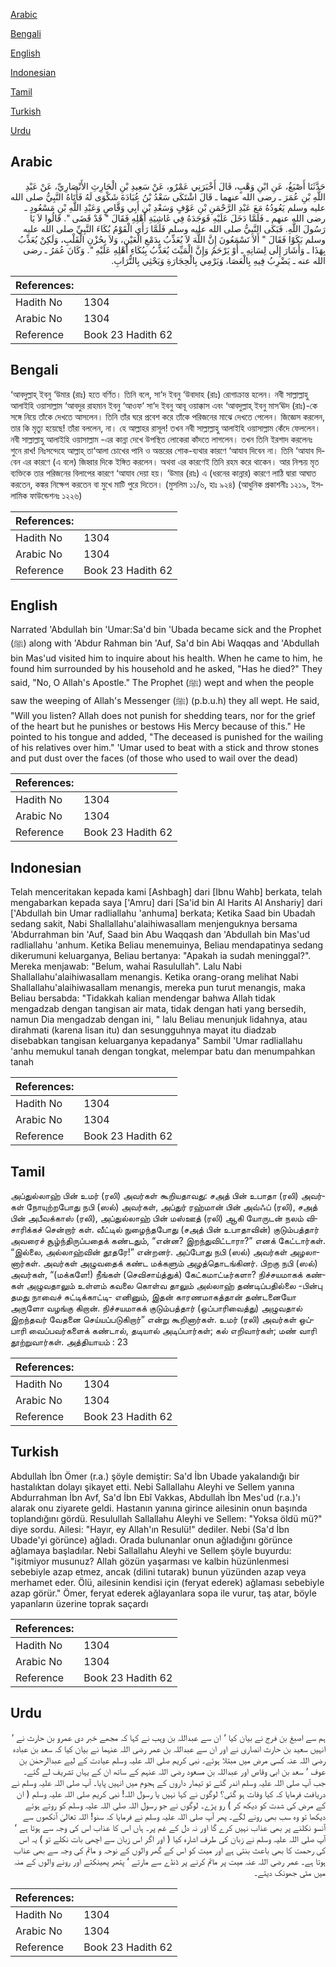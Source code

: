[Arabic](#arabic)

[Bengali](#bengali)

[English](#english)

[Indonesian](#indonesian)

[Tamil](#tamil)

[Turkish](#turkish)

[Urdu](#urdu)

## Arabic


<div dir="rtl" lang="ar" style={{fontSize:'larger',backgroundColor:'#f8f9fa',padding:20}}>
حَدَّثَنَا أَصْبَغُ، عَنِ ابْنِ وَهْبٍ، قَالَ أَخْبَرَنِي عَمْرٌو، عَنْ سَعِيدِ بْنِ الْحَارِثِ الأَنْصَارِيِّ، عَنْ عَبْدِ اللَّهِ بْنِ عُمَرَ ـ رضى الله عنهما ـ قَالَ اشْتَكَى سَعْدُ بْنُ عُبَادَةَ شَكْوَى لَهُ فَأَتَاهُ النَّبِيُّ صلى الله عليه وسلم يَعُودُهُ مَعَ عَبْدِ الرَّحْمَنِ بْنِ عَوْفٍ وَسَعْدِ بْنِ أَبِي وَقَّاصٍ وَعَبْدِ اللَّهِ بْنِ مَسْعُودٍ ـ رضى الله عنهم ـ فَلَمَّا دَخَلَ عَلَيْهِ فَوَجَدَهُ فِي غَاشِيَةِ أَهْلِهِ فَقَالَ ‏"‏ قَدْ قَضَى ‏"‏‏.‏ قَالُوا لاَ يَا رَسُولَ اللَّهِ‏.‏ فَبَكَى النَّبِيُّ صلى الله عليه وسلم فَلَمَّا رَأَى الْقَوْمُ بُكَاءَ النَّبِيِّ صلى الله عليه وسلم بَكَوْا فَقَالَ ‏"‏ أَلاَ تَسْمَعُونَ إِنَّ اللَّهَ لاَ يُعَذِّبُ بِدَمْعِ الْعَيْنِ، وَلاَ بِحُزْنِ الْقَلْبِ، وَلَكِنْ يُعَذِّبُ بِهَذَا ـ وَأَشَارَ إِلَى لِسَانِهِ ـ أَوْ يَرْحَمُ وَإِنَّ الْمَيِّتَ يُعَذَّبُ بِبُكَاءِ أَهْلِهِ عَلَيْهِ ‏"‏‏.‏ وَكَانَ عُمَرُ ـ رضى الله عنه ـ يَضْرِبُ فِيهِ بِالْعَصَا، وَيَرْمِي بِالْحِجَارَةِ وَيَحْثِي بِالتُّرَابِ‏.‏
</div>
<div style={{backgroundColor:'#f8f9fa',padding:20, marginBottom: 10}}><table> <thead> <tr> <th>References:</th> <th></th> </tr> </thead> <tbody><tr><td>Hadith No</td><td>1304</td></tr><tr><td>Arabic No</td><td>1304</td></tr><tr><td>Reference</td><td>Book 23 Hadith 62</td></tr></tbody></table></div>

## Bengali


<div dir="ltr" lang="bn" style={{fontSize:'larger',backgroundColor:'#f8f9fa',padding:20}}>
‘আবদুল্লাহ্ ইবনু ‘উমার (রাঃ) হতে বর্ণিত। তিনি বলে, সা‘দ ইবনু ‘উবাদাহ (রাঃ) রোগাক্রান্ত হলেন। নবী সাল্লাল্লাহু আলাইহি ওয়াসাল্লাম ‘আবদুর রাহমান ইবনু ‘আওফ‘ সা‘দ ইবনু আবূ ওয়াক্কাস এবং ‘আবদুল্লাহ্ ইবনু মাস‘ঊদ (রাঃ)-কে সঙ্গে নিয়ে তাঁকে দেখতে আসলেন। তিনি তাঁর ঘরে প্রবেশ করে তাঁকে পরিজনের মাঝে দেখতে পেলেন। জিজ্ঞেস করলেন, তার কি মৃত্যু হয়েছে! তাঁরা বললেন, না। হে আল্লাহর রাসূল! তখন নবী সাল্লাল্লাহু আলাইহি ওয়াসাল্লাম কেঁদে ফেললেন। নবী সাল্লাল্লাহু আলাইহি ওয়াসাল্লাম -এর কান্না দেখে উপস্থিত লোকেরা কাঁদতে লাগলেন। তখন তিনি ইরশাদ করলেনঃ শুনে রাখ! নিঃসন্দেহে আল্লাহ্ তা‘আলা চোখের পানি ও অন্তরের শোক-ব্যথার কারণে ‘আযাব দিবেন না। তিনি ‘আযাব দিবেন এর কারণে (এ বলে) জিহ্বার দিকে ইঙ্গিত করলেন। অথবা এর কারণেই তিনি রহম করে থাকেন। আর নিশ্চয় মৃত ব্যক্তিকে তার পরিজনের বিলাপের কারণে ‘আযাব দেয়া হয়। ‘উমার (রাঃ) এ (ধরনের কান্নার) কারণে লাঠি দ্বারা আঘাত করতেন, কঙ্কর নিক্ষেপ করতেন বা মুখে মাটি পুরে দিতেন। (মুসলিম ১১/৬, হাঃ ৯২৪) (আধুনিক প্রকাশনীঃ ১২১৯, ইসলামিক ফাউন্ডেশনঃ ১২২৬)
</div>
<div style={{backgroundColor:'#f8f9fa',padding:20, marginBottom: 10}}><table> <thead> <tr> <th>References:</th> <th></th> </tr> </thead> <tbody><tr><td>Hadith No</td><td>1304</td></tr><tr><td>Arabic No</td><td>1304</td></tr><tr><td>Reference</td><td>Book 23 Hadith 62</td></tr></tbody></table></div>

## English


<div dir="ltr" lang="en" style={{fontSize:'larger',backgroundColor:'#f8f9fa',padding:20}}>
Narrated 'Abdullah bin 'Umar:Sa'd bin 'Ubada became sick and the Prophet (ﷺ) along with 'Abdur Rahman bin 'Auf, Sa'd bin Abi Waqqas and 'Abdullah bin Mas'ud visited him to inquire about his health. When he came to him, he found him surrounded by his household and he asked, "Has he died?" They said, "No, O Allah's Apostle." The Prophet (ﷺ) wept and when the people saw the weeping of Allah's Messenger (ﷺ) (p.b.u.h) they all wept. He said, "Will you listen? Allah does not punish for shedding tears, nor for the grief of the heart but he punishes or bestows His Mercy because of this." He pointed to his tongue and added, "The deceased is punished for the wailing of his relatives over him." 'Umar used to beat with a stick and throw stones and put dust over the faces (of those who used to wail over the dead)
</div>
<div style={{backgroundColor:'#f8f9fa',padding:20, marginBottom: 10}}><table> <thead> <tr> <th>References:</th> <th></th> </tr> </thead> <tbody><tr><td>Hadith No</td><td>1304</td></tr><tr><td>Arabic No</td><td>1304</td></tr><tr><td>Reference</td><td>Book 23 Hadith 62</td></tr></tbody></table></div>

## Indonesian


<div dir="ltr" lang="id" style={{fontSize:'larger',backgroundColor:'#f8f9fa',padding:20}}>
Telah menceritakan kepada kami [Ashbagh] dari [Ibnu Wahb] berkata, telah mengabarkan kepada saya ['Amru] dari [Sa'id bin Al Harits Al Anshariy] dari ['Abdullah bin Umar radliallahu 'anhuma] berkata; Ketika Saad bin Ubadah sedang sakit, Nabi Shallallahu'alaihiwasallam menjenguknya bersama 'Abdurrahman bin 'Auf, Saad bin Abu Waqqash dan 'Abdullah bin Mas'ud radliallahu 'anhum. Ketika Beliau menemuinya, Beliau mendapatinya sedang dikerumuni keluarganya, Beliau bertanya: "Apakah ia sudah meninggal?". Mereka menjawab: "Belum, wahai Rasulullah". Lalu Nabi Shallallahu'alaihiwasallam menangis. Ketika orang-orang melihat Nabi Shallallahu'alaihiwasallam menangis, mereka pun turut menangis, maka Beliau bersabda: "Tidakkah kalian mendengar bahwa Allah tidak mengadzab dengan tangisan air mata, tidak dengan hati yang bersedih, namun Dia mengadzab dengan ini, " lalu Beliau menunjuk lidahnya, atau dirahmati (karena lisan itu) dan sesungguhnya mayat itu diadzab disebabkan tangisan keluarganya kepadanya" Sambil 'Umar radliallahu 'anhu memukul tanah dengan tongkat, melempar batu dan menumpahkan tanah
</div>
<div style={{backgroundColor:'#f8f9fa',padding:20, marginBottom: 10}}><table> <thead> <tr> <th>References:</th> <th></th> </tr> </thead> <tbody><tr><td>Hadith No</td><td>1304</td></tr><tr><td>Arabic No</td><td>1304</td></tr><tr><td>Reference</td><td>Book 23 Hadith 62</td></tr></tbody></table></div>

## Tamil


<div dir="ltr" lang="ta" style={{fontSize:'larger',backgroundColor:'#f8f9fa',padding:20}}>
அப்துல்லாஹ் பின் உமர் (ரலி) அவர்கள் கூறியதாவது: சஅத் பின் உபாதா (ரலி) அவர்கள் நோயுற்றபோது நபி (ஸல்) அவர்கள், அப்துர் ரஹ்மான் பின் அவ்ஃப் (ரலி), சஅத் பின் அபீவக்காஸ் (ரலி), அப்துல்லாஹ் பின் மஸ்ஊத் (ரலி) ஆகி யோருடன் நலம் விசாரிக்கச் சென்றார் கள். வீட்டில் நுழைந்தபோது (சஅத் பின் உபாதாவின்) குடும்பத்தார் அவரைச் சூழ்ந்திருப்பதைக் கண்டதும், “என்ன? இறந்துவிட்டாரா?” எனக் கேட்டார்கள். “இல்லை, அல்லாஹ்வின் தூதரே!” என்றனர். அப்போது நபி (ஸல்) அவர்கள் அழலானார்கள். அவர்கள் அழுவதைக் கண்ட மக்களும் அழத்தொடங்கினர். பிறகு நபி (ஸல்) அவர்கள், “(மக்களே!) நீங்கள் (செவிசாய்த்துக்) கேட்கமாட்டீர்களா? நிச்சயமாகக் கண்கள் அழுவதாலும் உள்ளம் கவலை கொள்வ தாலும் அல்லாஹ் தண்டிப்பதில்லை -பின்பு தமது நாவைச் சுட்டிக்காட்டி- எனினும், இதன் காரணமாகத்தான் தண்டனையோ அருளோ வழங்கு கிறான். நிச்சயமாகக் குடும்பத்தார் (ஒப்பாரிவைத்து) அழுவதால் இறந்தவர் வேதனை செய்யப்படுகிறார்” என்று கூறினார்கள். உமர் (ரலி) அவர்கள் ஒப்பாரி வைப்பவர்களைக் கண்டால், தடியால் அடிப்பார்கள்; கல் எறிவார்கள்; மண் வாரி தூற்றுவார்கள். அத்தியாயம் : 23
</div>
<div style={{backgroundColor:'#f8f9fa',padding:20, marginBottom: 10}}><table> <thead> <tr> <th>References:</th> <th></th> </tr> </thead> <tbody><tr><td>Hadith No</td><td>1304</td></tr><tr><td>Arabic No</td><td>1304</td></tr><tr><td>Reference</td><td>Book 23 Hadith 62</td></tr></tbody></table></div>

## Turkish


<div dir="ltr" lang="tr" style={{fontSize:'larger',backgroundColor:'#f8f9fa',padding:20}}>
Abdullah İbn Ömer (r.a.) şöyle demiştir: Sa'd İbn Ubade yakalandığı bir hastalıktan dolayı şikayet etti. Nebi Sallallahu Aleyhi ve Sellem yanına Abdurrahman İbn Avf, Sa'd İbn Ebî Vakkas, Abdullah İbn Mes'ud (r.a.)'ı alarak onu ziyarete geldi. Hastanın yanına girince ailesinin onun başında toplandığını gördü. Resulullah Sallallahu Aleyhi ve Sellem: "Yoksa öldü mü?" diye sordu. Ailesi: "Hayır, ey Allah'ın Resulü!" dediler. Nebi (Sa'd İbn Ubade'yi görünce) ağladı. Orada bulunanlar onun ağladığını görünce ağlamaya başladılar. Nebi Sallallahu Aleyhi ve Sellem şöyle buyurdu: "işitmiyor musunuz? Allah gözün yaşarması ve kalbin hüzünlenmesi sebebiyle azap etmez, ancak (dilini tutarak) bunun yüzünden azap veya merhamet eder. Ölü, ailesinin kendisi için (feryat ederek) ağlaması sebebiyle azap görür." Ömer, feryat ederek ağlayanlara sopa ile vurur, taş atar, böyle yapanların üzerine toprak saçardı
</div>
<div style={{backgroundColor:'#f8f9fa',padding:20, marginBottom: 10}}><table> <thead> <tr> <th>References:</th> <th></th> </tr> </thead> <tbody><tr><td>Hadith No</td><td>1304</td></tr><tr><td>Arabic No</td><td>1304</td></tr><tr><td>Reference</td><td>Book 23 Hadith 62</td></tr></tbody></table></div>

## Urdu


<div dir="rtl" lang="ur" style={{fontSize:'larger',backgroundColor:'#f8f9fa',padding:20}}>
ہم سے اصبغ بن فرج نے بیان کیا ‘ ان سے عبداللہ بن وہب نے کہا کہ مجھے خبر دی عمرو بن حارث نے ‘ انہیں سعید بن حارث انصاری نے اور ان سے عبداللہ بن عمر رضی اللہ عنہما نے بیان کیا کہ سعد بن عبادہ رضی اللہ عنہ کسی مرض میں مبتلا ہوئے۔ نبی کریم صلی اللہ علیہ وسلم عیادت کے لیے عبدالرحمٰن بن عوف ‘ سعد بن ابی وقاص اور عبداللہ بن مسعود رضی اللہ عنہم کے ساتھ ان کے یہاں تشریف لے گئے۔ جب آپ صلی اللہ علیہ وسلم اندر گئے تو تیمار داروں کے ہجوم میں انہیں پایا۔ آپ صلی اللہ علیہ وسلم نے دریافت فرمایا کہ کیا وفات ہو گئی؟ لوگوں نے کہا نہیں یا رسول اللہ! نبی کریم صلی اللہ علیہ وسلم ( ان کے مرض کی شدت کو دیکھ کر ) رو پڑے۔ لوگوں نے جو رسول اللہ صلی اللہ علیہ وسلم کو روتے ہوئے دیکھا تو وہ سب بھی رونے لگے۔ پھر آپ صلی اللہ علیہ وسلم نے فرمایا کہ سنو! اللہ تعالیٰ آنکھوں سے آنسو نکلنے پر بھی عذاب نہیں کرے گا اور نہ دل کے غم پر۔ ہاں اس کا عذاب اس کی وجہ سے ہوتا ہے ‘ آپ صلی اللہ علیہ وسلم نے زبان کی طرف اشارہ کیا ( اور اگر اس زبان سے اچھی بات نکلے تو ) یہ اس کی رحمت کا بھی باعث بنتی ہے اور میت کو اس کے گھر والوں کے نوحہ و ماتم کی وجہ سے بھی عذاب ہوتا ہے۔ عمر رضی اللہ عنہ میت پر ماتم کرنے پر ڈنڈے سے مارتے ‘ پتھر پھینکتے اور رونے والوں کے منہ میں مٹی جھونک دیتے۔
</div>
<div style={{backgroundColor:'#f8f9fa',padding:20, marginBottom: 10}}><table> <thead> <tr> <th>References:</th> <th></th> </tr> </thead> <tbody><tr><td>Hadith No</td><td>1304</td></tr><tr><td>Arabic No</td><td>1304</td></tr><tr><td>Reference</td><td>Book 23 Hadith 62</td></tr></tbody></table></div>